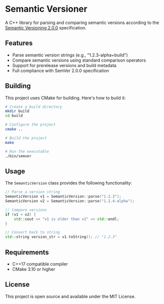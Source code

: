 # Semantic Versioner

A C++ library for parsing and comparing semantic versions according to the [Semantic Versioning 2.0.0](https://semver.org/) specification.

## Features

- Parse semantic version strings (e.g., "1.2.3-alpha+build")
- Compare semantic versions using standard comparison operators
- Support for prerelease versions and build metadata
- Full compliance with SemVer 2.0.0 specification

## Building

This project uses CMake for building. Here's how to build it:

```bash
# Create a build directory
mkdir build
cd build

# Configure the project
cmake ..

# Build the project
make

# Run the executable
./bin/semver
```

## Usage

The `SemanticVersion` class provides the following functionality:

```cpp
// Parse a version string
SemanticVersion v1 = SemanticVersion::parse("1.2.3");
SemanticVersion v2 = SemanticVersion::parse("1.2.4-alpha");

// Compare versions
if (v1 < v2) {
    std::cout << "v1 is older than v2" << std::endl;
}

// Convert back to string
std::string version_str = v1.toString(); // "1.2.3"
```

## Requirements

- C++17 compatible compiler
- CMake 3.10 or higher

## License

This project is open source and available under the MIT License. 